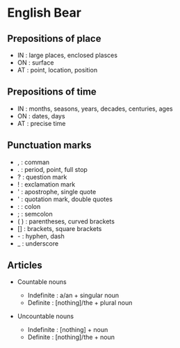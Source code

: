 # English Bear

## Prepositions of place

- IN : large places, enclosed plasces
- ON : surface
- AT : point, location, position

## Prepositions of time

- IN : months, seasons, years, decades, centuries, ages
- ON : dates, days
- AT : precise time

## Punctuation marks

- , : comman
- . : period, point, full stop
- ? : question mark
- ! : exclamation mark
- ' : apostrophe, single quote
- ' : quotation mark, double quotes
- : : colon
- ; : semcolon
- ( ) : parentheses, curved brackets
- \[] : brackets, square brackets
- \- : hyphen, dash
- _ : underscore

## Articles

- Countable nouns
  - Indefinite : a/an + singular noun
  - Definite : \[nothing]/the + plural noun

- Uncountable nouns
  - Indefinite : \[nothing] + noun
  - Definite :   \[nothing]/the + noun
